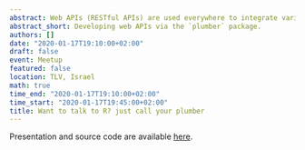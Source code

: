 ```yaml
---
abstract: Web APIs (RESTful APIs) are used everywhere to integrate various apps, across platforms and on the web. The way web APIs work is that by visiting some link with additional parameters appended to the link, you get a response, i.e., a json file, with meaningful results. In essense, the `plumber` package enables us, R developers, to share our code’s products as a web API. This is a good solution when you want to facilitate an easy integration for your clients, without having to expose your R code and your intellectual property. In my short talk, I will present what are web APIs, I will demonstrate how to calla web API with `httr` and finally explain the necessary steps to build up your own functional web api from the ground up.
abstract_short: Developing web APIs via the `plumber` package.
authors: []
date: "2020-01-17T19:10:00+02:00"
draft: false
event: Meetup
featured: false
location: TLV, Israel
math: true
time_end: "2020-01-17T19:10:00+02:00"
time_start: "2020-01-17T19:45:00+02:00"
title: Want to talk to R? just call your plumber
---
```



Presentation and source code are available  [here](https://github.com/adisarid/startrek_plumber_api/).